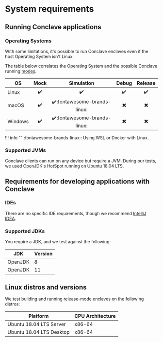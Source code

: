 # System requirements

## Running Conclave applications
### Operating Systems
With some limitations, it's possible to run Conclave enclaves even if the host Operating System isn't Linux. 

The table below correlates the Operating System and the possible Conclave running [modes](tutorial.md#enclave-modes).

| OS      | Mock               | Simulation                                   | Debug                     | Release                  |
|---------|:------------------:|:--------------------------------------------:|:-------------------------:|:------------------------:|
| Linux   | :heavy_check_mark: | :heavy_check_mark:                           | :heavy_check_mark:        | :heavy_check_mark:       |
| macOS   | :heavy_check_mark: | :heavy_check_mark::fontawesome-brands-linux: | :heavy_multiplication_x:  | :heavy_multiplication_x: |
| Windows | :heavy_check_mark: | :heavy_check_mark::fontawesome-brands-linux: | :heavy_multiplication_x:  | :heavy_multiplication_x: |

!!! info ""
    :fontawesome-brands-linux:: Using WSL or Docker with Linux.

### Supported JVMs
Conclave clients can run on any device but require a JVM. During our tests, we used OpenJDK's HotSpot running on Ubuntu 18.04 LTS.

## Requirements for developing applications with Conclave

### IDEs
There are no specific IDE requirements, though we recommend [IntelliJ IDEA](https://www.jetbrains.com/idea/).

### Supported JDKs
You require a JDK, and we test against the following:

| JDK      | Version |
|----------|---------|
| OpenJDK  | 8       |
| OpenJDK  | 11      |

## Linux distros and versions
We test building and running release-mode enclaves on the following distros:

| Platform                 | CPU Architecture |
|--------------------------|------------------|
| Ubuntu 18.04 LTS Server  | x86-64           |
| Ubuntu 18.04 LTS Desktop | x86-64           |